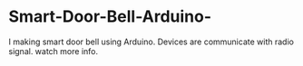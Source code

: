 # Smart-Door-Bell-Arduino-
I making smart door bell using Arduino. Devices are communicate with radio signal. watch more info. 
